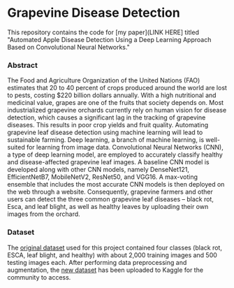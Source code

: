# Grapevine Disease Detection
This repository contains the code for [my paper](LINK HERE] titled "Automated Apple Disease Detection Using a Deep Learning Approach Based on Convolutional Neural Networks."

### Abstract
The Food and Agriculture Organization of the United Nations (FAO) estimates that 20 to 40 percent of crops produced around the world are lost to pests, costing $220 billion dollars annually. With a high nutritional and medicinal value, grapes are one of the fruits that society depends on. Most industrialized grapevine orchards currently rely on human vision for disease detection, which causes a significant lag in the tracking of grapevine diseases. This results in poor crop yields and fruit quality. Automating grapevine leaf disease detection using machine learning will lead to sustainable farming. Deep learning, a branch of machine learning, is well-suited for learning from image data. Convolutional Neural Networks (CNN), a type of deep learning model, are employed to accurately classify healthy and disease-affected grapevine leaf images. A baseline CNN model is developed along with other CNN models, namely DenseNet121, EfficientNetB7, MobileNetV2, ResNet50, and VGG16. A max-voting ensemble that includes the most accurate CNN models is then deployed on the web through a website. Consequently, grapevine farmers and other users can detect the three common grapevine leaf diseases – black rot, Esca, and leaf blight, as well as healthy leaves by uploading their own images from the orchard.

### Dataset
The [original dataset](https://www.kaggle.com/datasets/rm1000/grape-disease-dataset-original) used for this project contained four classes (black rot, ESCA, leaf blight, and healthy) with about 2,000 training images and 500 testing images each. After performing data preprocessing and augmentation, the [new dataset](https://www.kaggle.com/datasets/rm1000/augmented-grape-disease-detection-dataset) has been uploaded to Kaggle for the community to access.
